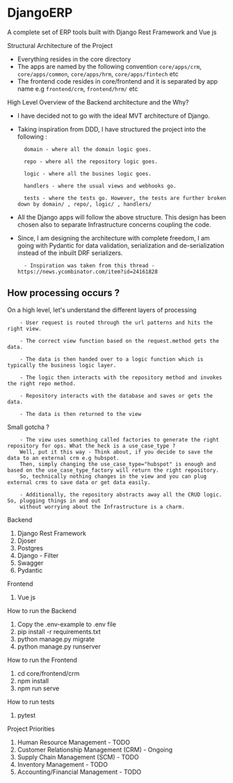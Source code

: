 # DjangoERP

A complete set of ERP tools built with Django Rest Framework and Vue js

Structural Architecture of the Project
- Everything resides in the core directory
- The apps are named by the following convention `core/apps/crm`, `core/apps/common`, `core/apps/hrm`, `core/apps/fintech` etc
- The frontend code resides in core/frontend and it is separated by app name e.g `frontend/crm`, `frontend/hrm/` etc

High Level Overview of the Backend architecture and the Why?
- I have decided not to go with the ideal MVT architecture of Django.

- Taking inspiration from DDD, I have structured the project into the following :

        domain - where all the domain logic goes.
        
        repo - where all the repository logic goes.
        
        logic - where all the busines logic goes.
        
        handlers - where the usual views and webhooks go.
        
        tests - where the tests go. However, the tests are further broken down by domain/ , repo/, logic/ , handlers/ 
        
- All the Django apps will follow the above structure. This design has been chosen also to separate Infrastructure concerns coupling the code.

- Since, I am designing the architecture with complete freedom, I am going with Pydantic for data validation, serialization and de-serialization instead
of the inbuilt DRF serializers.
        
        - Inspiration was taken from this thread - https://news.ycombinator.com/item?id=24161828

## How processing occurs ?

On a high level, let's understand the different layers of processing

        - User request is routed through the url patterns and hits the right view.

        - The correct view function based on the request.method gets the data.

        - The data is then handed over to a logic function which is typically the business logic layer.

        - The logic then interacts with the repository method and invokes the right repo method.

        - Repository interacts with the database and saves or gets the data.

        - The data is then returned to the view

Small gotcha ?

        - The view uses something called factories to generate the right repository for ops. What the heck is a use_case_type ? 
        Well, put it this way - Think about, if you decide to save the data to an external crm e.g hubspot.
        Then, simply changing the use_case_type="hubspot" is enough and based on the use_case_type_factory will return the right repository. 
        So, technically nothing changes in the view and you can plug external crms to save data or get data easily.
 
        - Additionally, the repository abstracts away all the CRUD logic. So, plugging things in and out
        without worrying about the Infrastructure is a charm.
 
 

Backend
1. Django Rest Framework
2. Djoser
3. Postgres
4. Django - Filter
5. Swagger
6. Pydantic

Frontend
1. Vue js

How to run the Backend
1. Copy the .env-example to .env file
2. pip install -r requirements.txt
3. python manage.py migrate
4. python manage.py runserver

How to run the Frontend
1. cd core/frontend/crm
2. npm install
3. npm run serve

How to run tests 
1. pytest

Project Priorities
1. Human Resource Management - TODO
2. Customer Relationship Management (CRM) - Ongoing
3. Supply Chain Management (SCM) - TODO
4. Inventory Management - TODO
5. Accounting/Financial Management - TODO

